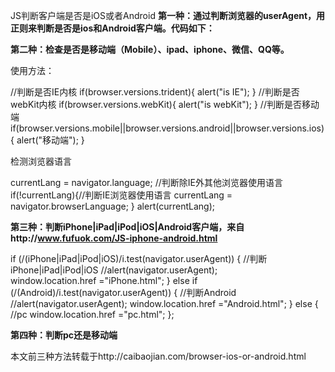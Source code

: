 JS判断客户端是否是iOS或者Android
**第一种：通过判断浏览器的userAgent，用正则来判断是否是ios和Android客户端。代码如下：**

<script type="text/javascript">
    var u = navigator.userAgent;
    var isAndroid = u.indexOf('Android') > -1 || u.indexOf('Adr') > -1; //android终端
    var isiOS = !!u.match(/\(i[^;]+;( U;)? CPU.+Mac OS X/); //ios终端
    alert('是否是Android：'+isAndroid);
    alert('是否是iOS：'+isiOS);
</script>


**第二种：检查是否是移动端（Mobile）、ipad、iphone、微信、QQ等。**

<script type="text/javascript">
//判断访问终端
var browser={
    versions:function(){
        var u = navigator.userAgent, 
            app = navigator.appVersion;
        return {
            trident: u.indexOf('Trident') > -1, //IE内核
            presto: u.indexOf('Presto') > -1, //opera内核
            webKit: u.indexOf('AppleWebKit') > -1, //苹果、谷歌内核
            gecko: u.indexOf('Gecko') > -1 && u.indexOf('KHTML') == -1,//火狐内核
            mobile: !!u.match(/AppleWebKit.*Mobile.*/), //是否为移动终端
            ios: !!u.match(/\(i[^;]+;( U;)? CPU.+Mac OS X/), //ios终端
            android: u.indexOf('Android') > -1 || u.indexOf('Adr') > -1, //android终端
            iPhone: u.indexOf('iPhone') > -1 , //是否为iPhone或者QQHD浏览器
            iPad: u.indexOf('iPad') > -1, //是否iPad
            webApp: u.indexOf('Safari') == -1, //是否web应该程序，没有头部与底部
            weixin: u.indexOf('MicroMessenger') > -1, //是否微信 （2015-01-22新增）
            qq: u.match(/\sQQ/i) == " qq" //是否QQ
        };
    }(),
    language:(navigator.browserLanguage || navigator.language).toLowerCase()
}
</script>


使用方法：

//判断是否IE内核
if(browser.versions.trident){ alert("is IE"); }
//判断是否webKit内核
if(browser.versions.webKit){ alert("is webKit"); }
//判断是否移动端
if(browser.versions.mobile||browser.versions.android||browser.versions.ios){ alert("移动端"); }

检测浏览器语言

currentLang = navigator.language;   //判断除IE外其他浏览器使用语言
if(!currentLang){//判断IE浏览器使用语言
    currentLang = navigator.browserLanguage;
}
alert(currentLang);

**第三种：判断iPhone|iPad|iPod|iOS|Android客户端，来自http://www.fufuok.com/JS-iphone-android.html**

if (/(iPhone|iPad|iPod|iOS)/i.test(navigator.userAgent)) {  //判断iPhone|iPad|iPod|iOS
    //alert(navigator.userAgent);  
    window.location.href ="iPhone.html";
} else if (/(Android)/i.test(navigator.userAgent)) {   //判断Android
    //alert(navigator.userAgent); 
    window.location.href ="Android.html";
} else {  //pc
    window.location.href ="pc.html";
};


**第四种：判断pc还是移动端**

<script>
　　//判断是否手机端访问
    var userAgentInfo = navigator.userAgent.toLowerCase();
    var Agents = ["android", "iphone",
                "symbianos", "windows phone",
                "ipad", "ipod"];
    var ly=document.referrer;  //返回导航到当前网页的超链接所在网页的URL

    for (var v = 0; v < Agents.length; v++) {
        if (userAgentInfo.indexOf(Agents[v]) >= 0&&(ly==""||ly==null)) {
            this.location.href='http://m.***.com';  //wap端地址
        }
    }
</script>


本文前三种方法转载于http://caibaojian.com/browser-ios-or-android.html
